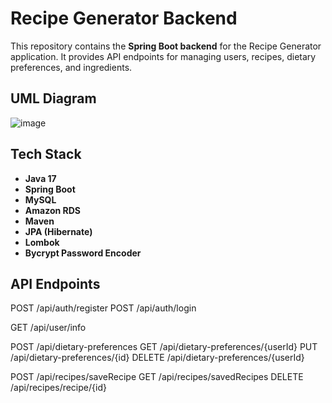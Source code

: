 # Recipe Generator Backend

This repository contains the **Spring Boot backend** for the Recipe Generator application. It provides API endpoints for managing users, recipes, dietary preferences, and ingredients.

## UML Diagram
![image](https://github.com/user-attachments/assets/0024d960-f03e-441f-b450-9fa13f9dea62)

## Tech Stack
- **Java 17**
- **Spring Boot**
- **MySQL**
- **Amazon RDS**
- **Maven**
- **JPA (Hibernate)**
- **Lombok**
- **Bycrypt Password Encoder**

## API Endpoints
POST   /api/auth/register
POST   /api/auth/login

GET    /api/user/info

POST   /api/dietary-preferences
GET    /api/dietary-preferences/{userId}
PUT    /api/dietary-preferences/{id}
DELETE /api/dietary-preferences/{userId}

POST   /api/recipes/saveRecipe
GET    /api/recipes/savedRecipes
DELETE /api/recipes/recipe/{id}
